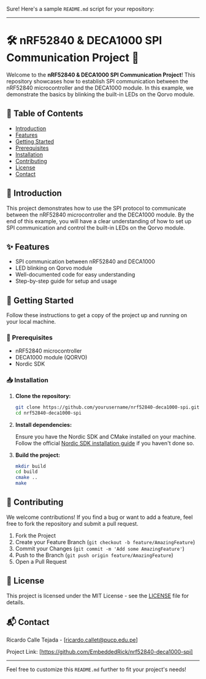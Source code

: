 Sure! Here's a sample `README.md` script for your repository:

---

# 🛠️ nRF52840 & DECA1000 SPI Communication Project 🚀

Welcome to the **nRF52840 & DECA1000 SPI Communication Project**! This repository showcases how to establish SPI communication between the nRF52840 microcontroller and the DECA1000 module. In this example, we demonstrate the basics by blinking the built-in LEDs on the Qorvo module.

## 📑 Table of Contents

- [Introduction](#introduction)
- [Features](#features)
- [Getting Started](#getting-started)
- [Prerequisites](#prerequisites)
- [Installation](#installation)
- [Contributing](#contributing)
- [License](#license)
- [Contact](#contact)

## 🌟 Introduction

This project demonstrates how to use the SPI protocol to communicate between the nRF52840 microcontroller and the DECA1000 module. By the end of this example, you will have a clear understanding of how to set up SPI communication and control the built-in LEDs on the Qorvo module.

## ✨ Features

- SPI communication between nRF52840 and DECA1000
- LED blinking on Qorvo module
- Well-documented code for easy understanding
- Step-by-step guide for setup and usage

## 🚀 Getting Started

Follow these instructions to get a copy of the project up and running on your local machine.

### 🔧 Prerequisites

- nRF52840 microcontroller
- DECA1000 module (QORVO)
- Nordic SDK

### 📥 Installation

1. **Clone the repository:**

   ```sh
   git clone https://github.com/yourusername/nrf52840-deca1000-spi.git
   cd nrf52840-deca1000-spi
   ```

2. **Install dependencies:**

   Ensure you have the Nordic SDK and CMake installed on your machine. Follow the official [Nordic SDK installation guide](https://developer.nordicsemi.com/nRF_Connect_SDK/doc/latest/nrf/getting_started.html) if you haven't done so.

3. **Build the project:**

   ```sh
   mkdir build
   cd build
   cmake ..
   make
   ```

## 🤝 Contributing

We welcome contributions! If you find a bug or want to add a feature, feel free to fork the repository and submit a pull request.

1. Fork the Project
2. Create your Feature Branch (`git checkout -b feature/AmazingFeature`)
3. Commit your Changes (`git commit -m 'Add some AmazingFeature'`)
4. Push to the Branch (`git push origin feature/AmazingFeature`)
5. Open a Pull Request

## 📄 License

This project is licensed under the MIT License - see the [LICENSE](LICENSE) file for details.

## 📬 Contact

Ricardo Calle Tejada - [ricardo.callet@pucp.edu.pe]

Project Link: [https://github.com/EmbeddedRick/nrf52840-deca1000-spi]

---

Feel free to customize this `README.md` further to fit your project's needs!
